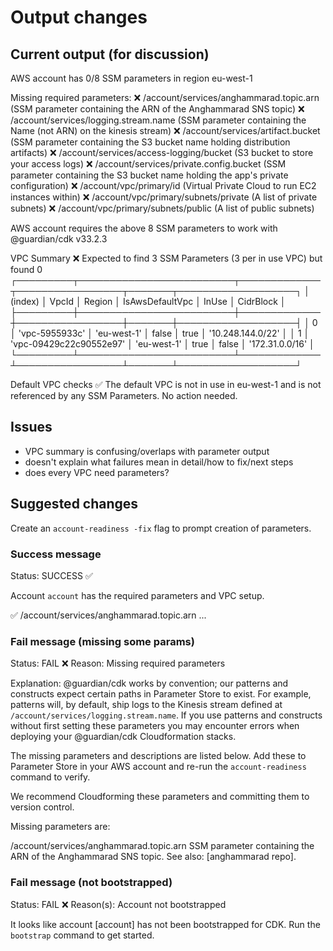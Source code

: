 # Output changes

## Current output (for discussion)

AWS account has 0/8 SSM parameters in region eu-west-1

Missing required parameters:
❌ /account/services/anghammarad.topic.arn (SSM parameter containing the ARN of the Anghammarad SNS topic)
❌ /account/services/logging.stream.name (SSM parameter containing the Name (not ARN) on the kinesis stream)
❌ /account/services/artifact.bucket (SSM parameter containing the S3 bucket name holding distribution artifacts)
❌ /account/services/access-logging/bucket (S3 bucket to store your access logs)
❌ /account/services/private.config.bucket (SSM parameter containing the S3 bucket name holding the app's private configuration)
❌ /account/vpc/primary/id (Virtual Private Cloud to run EC2 instances within)
❌ /account/vpc/primary/subnets/private (A list of private subnets)
❌ /account/vpc/primary/subnets/public (A list of public subnets)

AWS account requires the above 8 SSM parameters to work with @guardian/cdk v33.2.3

VPC Summary
❌ Expected to find 3 SSM Parameters (3 per in use VPC) but found 0
┌─────────┬─────────────────────────┬─────────────┬─────────────────┬───────┬───────────────────┐
│ (index) │ VpcId │ Region │ IsAwsDefaultVpc │ InUse │ CidrBlock │
├─────────┼─────────────────────────┼─────────────┼─────────────────┼───────┼───────────────────┤
│ 0 │ 'vpc-5955933c' │ 'eu-west-1' │ false │ true │ '10.248.144.0/22' │
│ 1 │ 'vpc-09429c22c90552e97' │ 'eu-west-1' │ true │ false │ '172.31.0.0/16' │
└─────────┴─────────────────────────┴─────────────┴─────────────────┴───────┴───────────────────┘

Default VPC checks
✅ The default VPC is not in use in eu-west-1 and is not referenced by any SSM Parameters. No action needed.

## Issues

- VPC summary is confusing/overlaps with parameter output
- doesn't explain what failures mean in detail/how to fix/next steps
- does every VPC need parameters?

## Suggested changes

Create an `account-readiness -fix` flag to prompt creation of parameters.

### Success message

Status: SUCCESS ✅

Account `account` has the required parameters and VPC setup.

✅ /account/services/anghammarad.topic.arn
...

### Fail message (missing some params)

Status: FAIL ❌
Reason: Missing required parameters

Explanation: @guardian/cdk works by convention; our patterns and constructs
expect certain paths in Parameter Store to exist. For example, patterns will, by
default, ship logs to the Kinesis stream defined at
`/account/services/logging.stream.name`. If you use patterns and constructs
without first setting these parameters you may encounter errors when deploying
your @guardian/cdk Cloudformation stacks.

The missing parameters and descriptions are listed below. Add these to Parameter
Store in your AWS account and re-run the `account-readiness` command to verify.

We recommend Cloudforming these parameters and committing them to version
control.

Missing parameters are:

/account/services/anghammarad.topic.arn
SSM parameter containing the ARN of the Anghammarad SNS topic. See also:
[anghammarad repo].

### Fail message (not bootstrapped)

Status: FAIL ❌
Reason(s): Account not bootstrapped

It looks like account [account] has not been bootstrapped for CDK. Run the
`bootstrap` command to get started.
